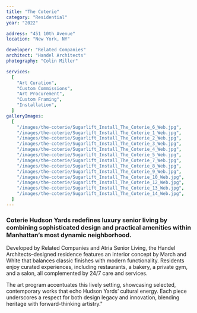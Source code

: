 ```yaml
---
title: "The Coterie"
category: "Residential"
year: "2022"

address: "451 10th Avenue"
location: "New York, NY"

developer: "Related Companies"
architect: "Handel Architects"
photography: "Colin Miller"

services:
  [
    "Art Curation",
    "Custom Commissions",
    "Art Procurement",
    "Custom Framing",
    "Installation",
  ]
galleryImages:
  [
    "/images/the-coterie/Sugarlift_Install_The_Coterie_6_Web.jpg",
    "/images/the-coterie/Sugarlift_Install_The_Coterie_1_Web.jpg",
    "/images/the-coterie/Sugarlift_Install_The_Coterie_2_Web.jpg",
    "/images/the-coterie/Sugarlift_Install_The_Coterie_3_Web.jpg",
    "/images/the-coterie/Sugarlift_Install_The_Coterie_4_Web.jpg",
    "/images/the-coterie/Sugarlift_Install_The_Coterie_5_Web.jpg",
    "/images/the-coterie/Sugarlift_Install_The_Coterie_7_Web.jpg",
    "/images/the-coterie/Sugarlift_Install_The_Coterie_8_Web.jpg",
    "/images/the-coterie/Sugarlift_Install_The_Coterie_9_Web.jpg",
    "/images/the-coterie/Sugarlift_Install_The_Coterie_10_Web.jpg",
    "/images/the-coterie/Sugarlift_Install_The_Coterie_12_Web.jpg",
    "/images/the-coterie/Sugarlift_Install_The_Coterie_13_Web.jpg",
    "/images/the-coterie/Sugarlift_Install_The_Coterie_14_Web.jpg",
  ]
---
```


### Coterie Hudson Yards redefines luxury senior living by combining sophisticated design and practical amenities within Manhattan’s most dynamic neighborhood.

Developed by Related Companies and Atria Senior Living, the Handel Architects–designed residence features an interior concept by March and White that balances classic finishes with modern functionality. Residents enjoy curated experiences, including restaurants, a bakery, a private gym, and a salon, all complemented by 24/7 care and services.

The art program accentuates this lively setting, showcasing selected, contemporary works that echo Hudson Yards’ cultural energy. Each piece underscores a respect for both design legacy and innovation, blending heritage with forward-thinking artistry."
